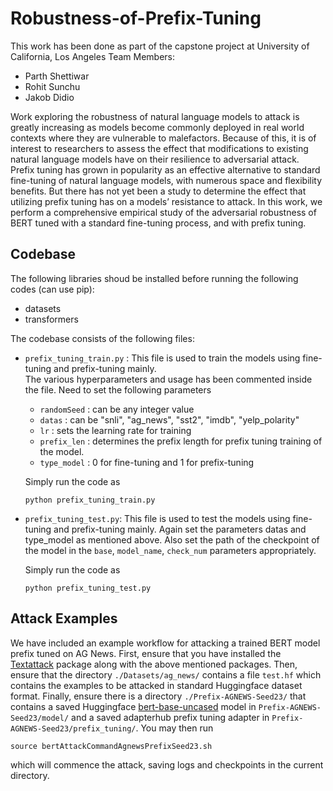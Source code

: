 # Robustness-of-Prefix-Tuning
This work has been done as part of the capstone project at University of California, Los Angeles
Team Members:  
* Parth Shettiwar
* Rohit Sunchu 
* Jakob Didio
  
    
Work exploring the robustness of natural language models to attack is greatly increasing as
models become commonly deployed in real world contexts where they are vulnerable to
malefactors. Because of this, it is of interest to
researchers to assess the effect that modifications to existing natural language models have
on their resilience to adversarial attack. Prefix
tuning has grown in popularity as an effective
alternative to standard fine-tuning of natural
language models, with numerous space and
flexibility benefits. But there has not yet been a
study to determine the effect that utilizing prefix tuning has on a models’ resistance to attack.
In this work, we perform a comprehensive empirical study of the adversarial robustness of
BERT tuned with a standard fine-tuning process, and with prefix tuning. 

## Codebase
The following libraries shoud be installed before running the following codes (can use pip):
* datasets
* transformers  

The codebase consists of the following files:
* `prefix_tuning_train.py` : This file is used to train the models using fine-tuning and prefix-tuning mainly.  
The various hyperparameters and usage has been commented inside the file. Need to set the following parameters
  * `randomSeed` : can be any integer value
  * `datas` : can be "snli", "ag_news", "sst2", "imdb", "yelp_polarity"
  * `lr` : sets the learning rate for training
  * `prefix_len` : determines the prefix length for prefix tuning training of the model. 
  * `type_model` : 0 for fine-tuning and 1 for prefix-tuning  
  
  Simply run the code as       
  ```
  python prefix_tuning_train.py
  ```
* `prefix_tuning_test.py`: This file is used to test the models using fine-tuning and prefix-tuning mainly. 
  Again set the parameters datas and type_model as mentioned above. 
  Also set the path of the checkpoint of the model in the `base`, `model_name`, `check_num` parameters appropriately. 
  
  Simply run the code as       
  ```
  python prefix_tuning_test.py
  ```


## Attack Examples

We have included an example workflow for attacking a trained BERT model prefix tuned on AG News. First, ensure that you have installed the [Textattack](https://github.com/QData/TextAttack) package along with the above mentioned packages. Then, ensure that the directory `./Datasets/ag_news/` contains a file `test.hf` which contains the examples to be attacked in standard Huggingface dataset format. Finally, ensure there is a directory `./Prefix-AGNEWS-Seed23/` that contains a saved Huggingface [bert-base-uncased](https://huggingface.co/bert-base-uncased) model in `Prefix-AGNEWS-Seed23/model/` and a saved adapterhub prefix tuning adapter in `Prefix-AGNEWS-Seed23/prefix_tuning/`. You may then run
```
source bertAttackCommandAgnewsPrefixSeed23.sh
```
which will commence the attack, saving logs and checkpoints in the current directory.
